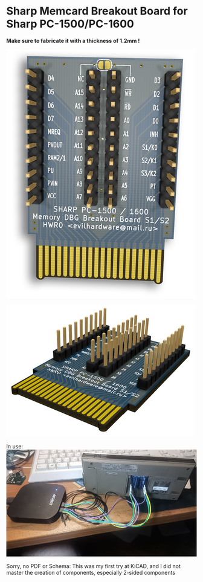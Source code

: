 # Sharp Memcard Breakout Board for Sharp PC-1500/PC-1600

**Make sure to fabricate it with a thickness of 1.2mm !**
<br>

![Protoboard](img/card.png)

![Protoboard](img/memcard.png)

In use:
![Protoboard](img/dbg_irl.jpg)

Sorry, no PDF or Schema: This was my first try at KiCAD, and I did not master the creation of components, especially 2-sided components

